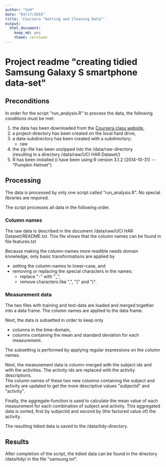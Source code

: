 ```yaml
---
author: "UvH"
date: "03/17/2015"
title: 'Coursera "Getting and Cleaning Data"'
output:
  html_document:
    keep_md: yes
    theme: cerulean
---
```


# Project readme "creating tidied Samsung Galaxy S smartphone data-set"

## Preconditions

In order for the script "run_analysis.R" to process the data, the following conditions must be met:  

 1. the data has been downloaded from the [Coursera class website](https://d396qusza40orc.cloudfront.net/getdata%2Fprojectfiles%2FUCI%20HAR%20Dataset.zip),  
 2. a project-directory has been created on the local hard drive,  
 3. a data-subdirectory has been created with a subdirectory:  
    + raw  
 4. the zip-file has been unzipped into the /data/raw-directory  
(resulting in a directory /data/raw/UCI HAR Dataset/)  
 5. R has been installed (i have been using R version 3.1.2 (2014-10-31) -- "Pumpkin Helmet")  

## Processing

The data is processed by only one script called "run_analysis.R". No special libraries are required.

The script processes all data in the following order.

### Column names

The raw data is described in the document /data/raw/UCI HAR Dataset/README.txt. This file shows that the column names can be found in file features.txt

Because making the column-names more readible needs domain knowledge, only basic transformations are applied by 

  * setting the column-names to lower-case, and 
  * removing or replacing the special characters in the names:
      + replace "-" with "_",
      + remove characters like ",", "(" and ")".

### Measurement data

The two files with training and test-data are loaded and merged together into a data frame. The column names are applied to the data frame.

Next, the data is subsetted in order to keep only   

  * columns in the time-domain,   
  * columns containing the mean and standard deviation for each measurement.  

The subsetting is performed by applying regular expressions on the column names.

Next, the measurement data is column-merged with the subject ids and with the activities. The activity ids are replaced with the activity descriptions.  
The column names of these two new columns containing the subject and activity are updated to get the more descriptive values "subjectid" and "activity".  

Finally, the aggregate-function is used to calculate the mean value of each measurement for each combination of subject and activity. This aggregated data is sorted, first by subjectid and second by (the factored value of) the activity.

The resulting tidied data is saved to the /data/tidy-directory.

## Results

After completion of the script, the tidied data can be found in the directory
/data/tidy/ in the file "samsung.txt".
